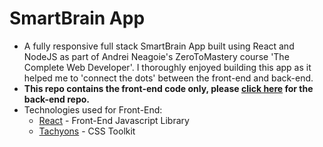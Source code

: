 # SmartBrain App 
* A fully responsive full stack SmartBrain App built using React and NodeJS as part of Andrei Neagoie's ZeroToMastery course 'The Complete Web Developer'. I thoroughly enjoyed building this app as it helped me to 'connect the dots' between the front-end and back-end. 
* **This repo contains the front-end code only, please [click here](https://github.com/philipm979/SmartBrain-API) for the back-end repo.**
* Technologies used for Front-End:
  * [React](https://reactjs.org/) - Front-End Javascript Library
  * [Tachyons](https://tachyons.io/) - CSS Toolkit
  
  

